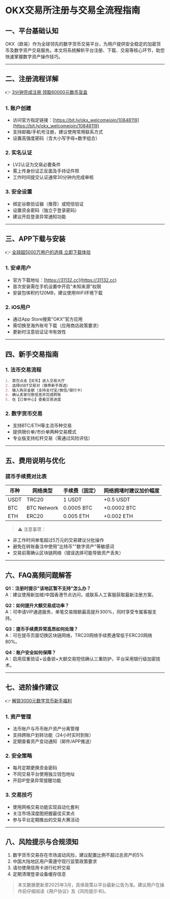 # OKX交易所注册与交易全流程指南

## 一、平台基础认知
OKX（欧易）作为全球领先的数字货币交易平台，为用户提供安全稳定的加密货币及数字资产交易服务。本文将系统解析平台注册、下载、交易等核心环节，助您快速掌握数字资产操作技巧。

---

## 二、注册流程详解
👉 [3分钟完成注册 领取60000元数币盲盒](https://bit.ly/okx_welcome)

### 1. 账户创建
- 访问官方指定链接：[https://bit.ly/okx_welcomejoin/10848119](https://bit.ly/okx_welcomejoin/10848119)
- 支持邮箱/手机号注册，建议使用常用联系方式
- 设置高强度密码（含大小写字母+数字组合）

### 2. 实名认证
- LV2认证为交易必要条件
- 需上传身份证正反面及手持证件照
- 工作时间提交认证通常30分钟内完成审核

### 3. 安全设置
- 绑定谷歌验证器（推荐）或短信验证
- 设置资金密码（独立于登录密码）
- 建议开启登录异常通知功能

---

## 三、APP下载与安装
👉 [全球超5000万用户的选择 立即下载体验](https://bit.ly/okx_welcome)

### 1. 安卓用户
- 官方下载地址：[https://31132.cc](https://31132.cc)
- 首次安装需在手机设置中开启"未知来源"权限
- 安装包体积约120MB，建议使用WiFi环境下载

### 2. iOS用户
- 通过App Store搜索"OKX"官方应用
- 需切换至海外账号下载（应用商店政策要求）
- 更新时注意验证证书有效性

---

## 四、新手交易指南
### 1. 法币交易流程
```markdown
1. 首页点击【买币】进入交易大厅
2. 选择USDT交易对（推荐新手首选）
3. 输入购买金额（支持支付宝/微信/银行卡）
4. 确认卖家付款信息并完成转账
5. 在【订单中心】查看交易进度
```

### 2. 数字货币交易
- 支持BTC/ETH等主流币种交易
- 提供限价单/市价单两种交易模式
- 专业版支持杠杆交易（需通过风险评估）

---

## 五、费用说明与优化
### 提币手续费对比表
| 币种       | 网络类型   | 手续费（固定） | 网络拥堵时建议加价幅度 |
|------------|------------|----------------|------------------------|
| USDT       | TRC20      | 1 USDT         | +0.5 USDT              |
| BTC        | BTC Network| 0.0005 BTC     | +0.0002 BTC            |
| ETH        | ERC20      | 0.005 ETH      | +0.002 ETH             |

> ⚠️ 注意事项：
- 非工作时间单笔超过5万元的交易建议分批操作
- 避免在转账备注中使用"比特币""数字资产"等敏感词
- 交易前需确认区块链网络（错误选择可能导致资产丢失）

---

## 六、FAQ高频问题解答
**Q1：注册时提示"该地区暂不支持"怎么办？**  
A：建议使用新加坡/中国香港节点访问，或联系人工客服获取最新注册方案。

**Q2：如何提升大额交易成功率？**  
A：可申请VIP通道服务，单笔交易限额最高提升300%，同时享受专属客服支持。

**Q3：提币手续费异常高昂如何处理？**  
A：可在提币页面切换区块链网络，TRC20网络手续费通常低于ERC20网络80%。

**Q4：账户安全如何保障？**  
A：启用双重验证+设备锁+大额交易短信确认三重防护，平台采用银行级加密技术。

---

## 七、进阶操作建议
👉 [解锁3000元数字货币新手福利](https://bit.ly/okx_welcome)

### 1. 资产管理
- 法币账户与币币账户资产分离管理
- 支持跨账户划转功能（24小时实时到账）
- 定期查看资产变动通知（邮件/APP推送）

### 2. 安全策略
- 每月定期更换资金密码
- 不同交易平台使用独立钱包地址
- 开启IP登录异常提醒功能

### 3. 交易技巧
- 使用网格交易功能实现自动化套利
- 关注市场深度图把握最佳买卖点
- 参与平台定期推出的交易大赛活动

---

## 八、风险提示与合规须知
1. 数字货币交易存在市场波动风险，建议配置比例不超过总资产的5%
2. 中国大陆地区用户需遵守现行监管政策要求
3. 请勿使用信用卡进行杠杆交易
4. 定期清理登录设备缓存信息

> 本文数据更新至2025年3月，具体政策以平台最新公告为准。建议用户在操作前仔细阅读《用户协议》及《风险提示书》。